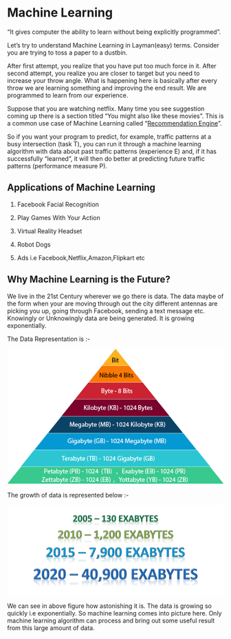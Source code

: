 # Machine Learning

“It gives computer the ability to learn without being explicitly programmed”.

Let’s try to understand Machine Learning in Layman(easy) terms. Consider you are trying to toss a paper to a dustbin.

After first attempt, you realize that you have put too much force in it. After second attempt, you realize you are closer to target but you need to increase your throw angle. What is happening here is basically after every throw we are learning something and improving the end result. We are programmed to learn from our experience.

Suppose that you are watching netflix. Many time you see suggestion coming up there is a section titled “You might also like these movies”. This is a common use case of Machine Learning called “[Recommendation Engine](https://github.com/sauravchaudharysc/Movie-Recommendation-System)”. 

So if you want your program to predict, for example, traffic patterns at a busy intersection (task T), you can run it through a machine learning algorithm with data about past traffic patterns (experience E) and, if it has successfully “learned”, it will then do better at predicting future traffic patterns (performance measure P).

## Applications of Machine Learning

1. Facebook Facial Recognition

2. Play Games With Your Action

3. Virtual Reality Headset

4. Robot Dogs 

5. Ads i.e Facebook,Netflix,Amazon,Flipkart etc

   

## Why Machine Learning is the Future?

We live in the 21st Century wherever we go there is data. The data maybe of the form when your are moving through out the city different antennas are picking you up, going through Facebook, sending a text message etc. Knowingly or Unknowingly data are being generated. It is growing exponentially.



The Data Representation is :-

![1](Introduction/1.png)



The growth of data is represented below :- 

![2](Introduction/2.png)

We can see in above figure how astonishing it is. The data is growing so quickly i.e exponentially. So machine learning comes into picture here. Only machine learning algorithm can process and bring out some useful result from this large amount of data.
